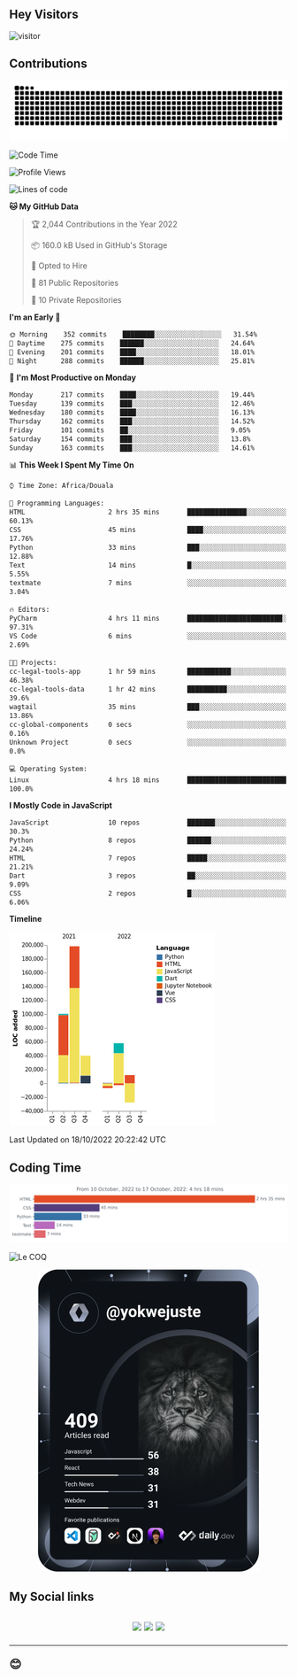 ## Hey Visitors
![visitor](https://profile-counter.glitch.me/yokwejuste/count.svg)

## Contributions
<p align="center">
  <img src="https://raw.githubusercontent.com/yokwejuste/yokwejuste/output/github-contribution-grid-snake.svg" />
</p>

<!--START_SECTION:waka-->
![Code Time](http://img.shields.io/badge/Code%20Time-1%2C145%20hrs%2037%20mins-blue)

![Profile Views](http://img.shields.io/badge/Profile%20Views-6-blue)

![Lines of code](https://img.shields.io/badge/From%20Hello%20World%20I%27ve%20Written-372%20Thousand%20lines%20of%20code-blue)

**🐱 My GitHub Data** 

> 🏆 2,044 Contributions in the Year 2022
 > 
> 📦 160.0 kB Used in GitHub's Storage 
 > 
> 💼 Opted to Hire
 > 
> 📜 81 Public Repositories 
 > 
> 🔑 10 Private Repositories  
 > 
**I'm an Early 🐤** 

```text
🌞 Morning    352 commits    ████████░░░░░░░░░░░░░░░░░   31.54% 
🌆 Daytime    275 commits    ██████░░░░░░░░░░░░░░░░░░░   24.64% 
🌃 Evening    201 commits    ████░░░░░░░░░░░░░░░░░░░░░   18.01% 
🌙 Night      288 commits    ██████░░░░░░░░░░░░░░░░░░░   25.81%

```
📅 **I'm Most Productive on Monday** 

```text
Monday       217 commits    ████░░░░░░░░░░░░░░░░░░░░░   19.44% 
Tuesday      139 commits    ███░░░░░░░░░░░░░░░░░░░░░░   12.46% 
Wednesday    180 commits    ████░░░░░░░░░░░░░░░░░░░░░   16.13% 
Thursday     162 commits    ███░░░░░░░░░░░░░░░░░░░░░░   14.52% 
Friday       101 commits    ██░░░░░░░░░░░░░░░░░░░░░░░   9.05% 
Saturday     154 commits    ███░░░░░░░░░░░░░░░░░░░░░░   13.8% 
Sunday       163 commits    ███░░░░░░░░░░░░░░░░░░░░░░   14.61%

```


📊 **This Week I Spent My Time On** 

```text
⌚︎ Time Zone: Africa/Douala

💬 Programming Languages: 
HTML                     2 hrs 35 mins       ███████████████░░░░░░░░░░   60.13% 
CSS                      45 mins             ████░░░░░░░░░░░░░░░░░░░░░   17.76% 
Python                   33 mins             ███░░░░░░░░░░░░░░░░░░░░░░   12.88% 
Text                     14 mins             █░░░░░░░░░░░░░░░░░░░░░░░░   5.55% 
textmate                 7 mins              ░░░░░░░░░░░░░░░░░░░░░░░░░   3.04%

🔥 Editors: 
PyCharm                  4 hrs 11 mins       ████████████████████████░   97.31% 
VS Code                  6 mins              ░░░░░░░░░░░░░░░░░░░░░░░░░   2.69%

🐱‍💻 Projects: 
cc-legal-tools-app       1 hr 59 mins        ███████████░░░░░░░░░░░░░░   46.38% 
cc-legal-tools-data      1 hr 42 mins        ██████████░░░░░░░░░░░░░░░   39.6% 
wagtail                  35 mins             ███░░░░░░░░░░░░░░░░░░░░░░   13.86% 
cc-global-components     0 secs              ░░░░░░░░░░░░░░░░░░░░░░░░░   0.16% 
Unknown Project          0 secs              ░░░░░░░░░░░░░░░░░░░░░░░░░   0.0%

💻 Operating System: 
Linux                    4 hrs 18 mins       █████████████████████████   100.0%

```

**I Mostly Code in JavaScript** 

```text
JavaScript               10 repos            ███████░░░░░░░░░░░░░░░░░░   30.3% 
Python                   8 repos             ██████░░░░░░░░░░░░░░░░░░░   24.24% 
HTML                     7 repos             █████░░░░░░░░░░░░░░░░░░░░   21.21% 
Dart                     3 repos             ██░░░░░░░░░░░░░░░░░░░░░░░   9.09% 
CSS                      2 repos             █░░░░░░░░░░░░░░░░░░░░░░░░   6.06%

```


**Timeline**

![Chart not found](https://raw.githubusercontent.com/yokwejuste/yokwejuste/master/charts/bar_graph.png) 


 Last Updated on 18/10/2022 20:22:42 UTC
<!--END_SECTION:waka-->

## Coding Time

[![wakatime-stats](https://github.com/yokwejuste/yokwejuste/blob/master/images/stat.svg)](https://wakatime.com/@yokwejuste)

![Le COQ](https://metrics.lecoq.io/yokwejuste/)
<p align="center">
  <a href="#"><img src="https://github.com/yokwejuste/yokwejuste/blob/master/devcard.svg" width="400" alt="Yonkeu K. Steve's Dev Card"/></a>
</p>
<h2>My Social links<h2>
<p align="center">
  <a href="https://twitter.com/yokwejuste"><img src="https://img.shields.io/badge/twitter-%231DA1F2.svg?style=for-the-badge&logo=Twitter&logoColor=white"></a>
  <a href="https://linkedin.com/in/yokwejuste"><img src="https://img.shields.io/badge/linkedin-%230077B5.svg?style=for-the-badge&logo=linkedin&logoColor=white"></a>
  <a href="https://instagram.com/yokwejuste0"><img src="https://img.shields.io/badge/instagram-%23E4405F.svg?style=for-the-badge&logo=Instagram&logoColor=white"></a>
</p>
<hr>
😊
